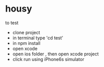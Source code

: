 # housy

to test
- clone project
- in terminal type 'cd test'
- in npm install
- open xcode
- open ios folder , then open xcode project
- click run using iPhone6s simulator

